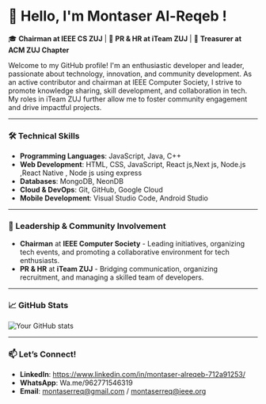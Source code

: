 # 👋 Hello, I'm Montaser Al-Reqeb !

🎓 **Chairman at IEEE CS ZUJ** | 📢 **PR & HR at iTeam ZUJ** | 📢 **Treasurer at ACM ZUJ Chapter**

Welcome to my GitHub profile! I'm an enthusiastic developer and leader, passionate about technology, innovation, and community development. As an active contributor and chairman at IEEE Computer Society, I strive to promote knowledge sharing, skill development, and collaboration in tech. My roles in iTeam ZUJ further allow me to foster community engagement and drive impactful projects.

---

### 🛠 Technical Skills
- **Programming Languages**:  JavaScript, Java, C++
- **Web Development**: HTML, CSS, JavaScript, React js,Next js, Node.js ,React Native , Node js using express
- **Databases**: MongoDB, NeonDB
- **Cloud & DevOps**:  Git, GitHub, Google Cloud
- **Mobile Development**: Visual Studio Code, Android Studio
---

### 🌟 Leadership & Community Involvement
- **Chairman** at **IEEE Computer Society** - Leading initiatives, organizing tech events, and promoting a collaborative environment for tech enthusiasts.
- **PR & HR** at **iTeam ZUJ** - Bridging communication, organizing recruitment, and managing a skilled team of developers.

---

### 📈 GitHub Stats

![Your GitHub stats](https://github-readme-stats.vercel.app/api?username=YourGitHubUsername&show_icons=true&theme=radical)

---

### 📫 Let’s Connect!
- **LinkedIn**: https://www.linkedin.com/in/montaser-alreqeb-712a91253/
- **WhatsApp**: Wa.me/962771546319
- **Email**: montaserreq@gmail.com / montaserreq@ieee.org 
